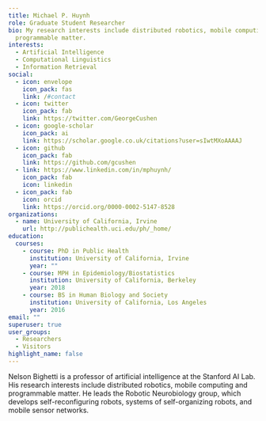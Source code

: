 ```yaml
---
title: Michael P. Huynh
role: Graduate Student Researcher
bio: My research interests include distributed robotics, mobile computing and
  programmable matter.
interests:
  - Artificial Intelligence
  - Computational Linguistics
  - Information Retrieval
social:
  - icon: envelope
    icon_pack: fas
    link: /#contact
  - icon: twitter
    icon_pack: fab
    link: https://twitter.com/GeorgeCushen
  - icon: google-scholar
    icon_pack: ai
    link: https://scholar.google.co.uk/citations?user=sIwtMXoAAAAJ
  - icon: github
    icon_pack: fab
    link: https://github.com/gcushen
  - link: https://www.linkedin.com/in/mphuynh/
    icon_pack: fab
    icon: linkedin
  - icon_pack: fab
    icon: orcid
    link: https://orcid.org/0000-0002-5147-8528
organizations:
  - name: University of California, Irvine
    url: http://publichealth.uci.edu/ph/_home/
education:
  courses:
    - course: PhD in Public Health
      institution: University of California, Irvine
      year: ""
    - course: MPH in Epidemiology/Biostatistics
      institution: University of California, Berkeley
      year: 2018
    - course: BS in Human Biology and Society
      institution: University of California, Los Angeles
      year: 2016
email: ""
superuser: true
user_groups:
  - Researchers
  - Visitors
highlight_name: false
---
```

Nelson Bighetti is a professor of artificial intelligence at the Stanford AI Lab. His research interests include distributed robotics, mobile computing and programmable matter. He leads the Robotic Neurobiology group, which develops self-reconfiguring robots, systems of self-organizing robots, and mobile sensor networks.